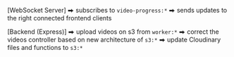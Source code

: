 [WebSocket Server]
  ⮕ subscribes to `video-progress:*`
  ⮕ sends updates to the right connected frontend clients

[Backend (Express)]
  ⮕ upload videos on s3 from `worker:*`
  ⮕ correct the videos controller based on new architecture of `s3:*`
  ⮕ update Cloudinary files and functions to `s3:*`
